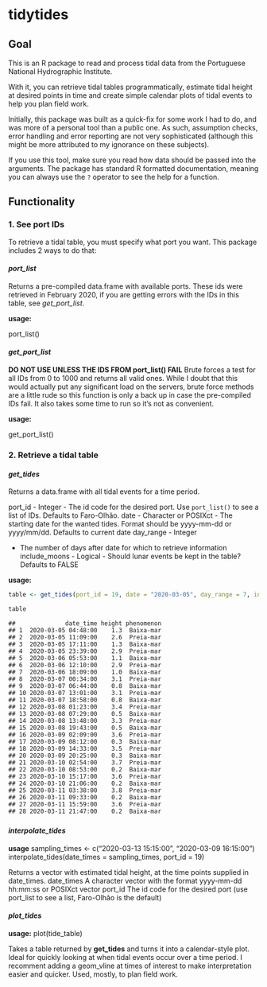 tidytides
================

## Goal

This is an R package to read and process tidal data from the Portuguese
National Hydrographic Institute.

With it, you can retrieve tidal tables programmatically, estimate tidal
height at desired points in time and create simple calendar plots of
tidal events to help you plan field work.

Initially, this package was built as a quick-fix for some work I had to
do, and was more of a personal tool than a public one. As such,
assumption checks, error handling and error reporting are not very
sophisticated (although this might be more attributed to my ignorance on
these subjects).

If you use this tool, make sure you read how data should be passed into
the arguments. The package has standard R formatted documentation,
meaning you can always use the `?` operator to see the help for a
function.

## Functionality

### 1\. See port IDs

To retrieve a tidal table, you must specify what port you want. This
package includes 2 ways to do that:

#### *port\_list*

Returns a pre-compiled data.frame with available ports. These ids were
retrieved in February 2020, if you are getting errors with the IDs in
this table, see *get\_port\_list*.

**usage:**

port\_list()

#### *get\_port\_list*

**DO NOT USE UNLESS THE IDS FROM port\_list() FAIL** Brute forces a test
for all IDs from 0 to 1000 and returns all valid ones. While I doubt
that this would actually put any significant load on the servers, brute
force methods are a little rude so this function is only a back up in
case the pre-compiled IDs fail. It also takes some time to run so it’s
not as convenient.

**usage:**

get\_port\_list()

### 2\. Retrieve a tidal table

#### *get\_tides*

Returns a data.frame with all tidal events for a time period.

port\_id - Integer - The id code for the desired port. Use `port_list()`
to see a list of IDs. Defaults to Faro-Olhão. date - Character or
POSIXct - The starting date for the wanted tides. Format should be
yyyy-mm-dd or yyyy/mm/dd. Defaults to current date day\_range - Integer
- The number of days after date for which to retrieve information
include\_moons - Logical - Should lunar events be kept in the table?
Defaults to FALSE

**usage:**

``` r
table <- get_tides(port_id = 19, date = "2020-03-05", day_range = 7, include_moons = FALSE)

table
```

    ##              date_time height phenomenon
    ## 1  2020-03-05 04:48:00    1.3  Baixa-mar
    ## 2  2020-03-05 11:09:00    2.6  Preia-mar
    ## 3  2020-03-05 17:11:00    1.3  Baixa-mar
    ## 4  2020-03-05 23:39:00    2.9  Preia-mar
    ## 5  2020-03-06 05:53:00    1.1  Baixa-mar
    ## 6  2020-03-06 12:10:00    2.9  Preia-mar
    ## 7  2020-03-06 18:09:00    1.0  Baixa-mar
    ## 8  2020-03-07 00:34:00    3.1  Preia-mar
    ## 9  2020-03-07 06:44:00    0.8  Baixa-mar
    ## 10 2020-03-07 13:01:00    3.1  Preia-mar
    ## 11 2020-03-07 18:58:00    0.8  Baixa-mar
    ## 12 2020-03-08 01:23:00    3.4  Preia-mar
    ## 13 2020-03-08 07:29:00    0.5  Baixa-mar
    ## 14 2020-03-08 13:48:00    3.3  Preia-mar
    ## 15 2020-03-08 19:43:00    0.5  Baixa-mar
    ## 16 2020-03-09 02:09:00    3.6  Preia-mar
    ## 17 2020-03-09 08:12:00    0.3  Baixa-mar
    ## 18 2020-03-09 14:33:00    3.5  Preia-mar
    ## 20 2020-03-09 20:25:00    0.3  Baixa-mar
    ## 21 2020-03-10 02:54:00    3.7  Preia-mar
    ## 22 2020-03-10 08:53:00    0.2  Baixa-mar
    ## 23 2020-03-10 15:17:00    3.6  Preia-mar
    ## 24 2020-03-10 21:06:00    0.2  Baixa-mar
    ## 25 2020-03-11 03:38:00    3.8  Preia-mar
    ## 26 2020-03-11 09:33:00    0.2  Baixa-mar
    ## 27 2020-03-11 15:59:00    3.6  Preia-mar
    ## 28 2020-03-11 21:47:00    0.2  Baixa-mar

### 

#### *interpolate\_tides*

**usage** sampling\_times \<- c(“2020-03-13 15:15:00”, “2020-03-09
16:15:00”) interpolate\_tides(date\_times = sampling\_times, port\_id =
19)

Returns a vector with estimated tidal height, at the time points
supplied in date\_times. date\_times A character vector with the format
yyyy-mm-dd hh:mm:ss or POSIXct vector port\_id The id code for the
desired port (use port\_list to see a list, Faro-Olhão is the default)

#### *plot\_tides*

**usage:** plot(tide\_table)

Takes a table returned by **get\_tides** and turns it into a
calendar-style plot. Ideal for quickly looking at when tidal events
occur over a time period. I recomment adding a geom\_vline at times of
interest to make interpretation easier and quicker. Used, mostly, to
plan field work.
